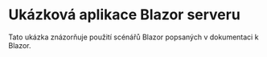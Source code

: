 # <a name="blazor-server-sample-app"></a>Ukázková aplikace Blazor serveru

Tato ukázka znázorňuje použití scénářů Blazor popsaných v dokumentaci k Blazor.
